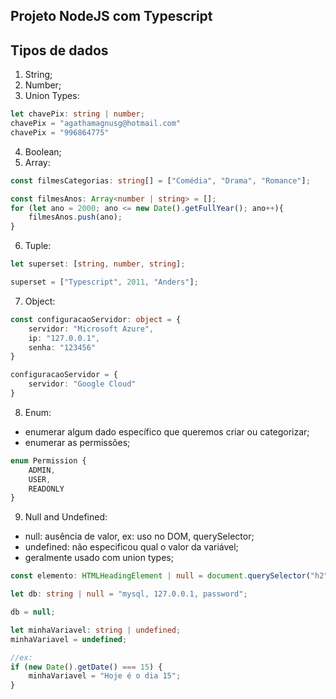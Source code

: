 ## Projeto NodeJS com Typescript

## Tipos de dados
1. String;
2. Number;
3. Union Types:
~~~typescript
let chavePix: string | number;
chavePix = "agathamagnusg@hotmail.com"
chavePix = "996864775"
~~~

4. Boolean;
5. Array:
~~~typescript
const filmesCategorias: string[] = ["Comédia", "Drama", "Romance"];

const filmesAnos: Array<number | string> = [];
for (let ano = 2000; ano <= new Date().getFullYear(); ano++){
	filmesAnos.push(ano);
}
~~~

6. Tuple:
~~~typescript
let superset: [string, number, string];

superset = ["Typescript", 2011, "Anders"];
~~~

7. Object:
~~~typescript
const configuracaoServidor: object = {
	servidor: "Microsoft Azure",
	ip: "127.0.0.1",
	senha: "123456"
}

configuracaoServidor = {
	servidor: "Google Cloud"
}
~~~

8. Enum: 
- enumerar algum dado específico que queremos criar ou categorizar;
- enumerar as permissões;
~~~typescript
enum Permission {
	ADMIN, 
	USER,
	READONLY
}
~~~

9. Null and Undefined:
- null: ausência de valor, ex: uso no DOM, querySelector;
- undefined: não especificou qual o valor da variável;
- geralmente usado com union types;
~~~typescript
const elemento: HTMLHeadingElement | null = document.querySelector("h2");

let db: string | null = "mysql, 127.0.0.1, password";

db = null;

let minhaVariavel: string | undefined;
minhaVariavel = undefined;

//ex:
if (new Date().getDate() === 15) {
	minhaVariavel = "Hoje é o dia 15";
}
~~~